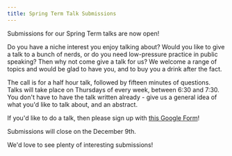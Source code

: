 ```yaml
---
title: Spring Term Talk Submissions
---
```


Submissions for our Spring Term talks are now open!

Do you have a niche interest you enjoy talking about? Would you like to give a talk to a bunch of nerds, or do you need low-pressure practice in public speaking? Then why not come give a talk for us? We welcome a range of topics and would be glad to have you, and to buy you a drink after the fact.

The call is for a half hour talk, followed by fifteen minutes of questions. Talks will take place on Thursdays of every week, between 6:30 and 7:30. You don't have to have the talk written already - give us a general idea of what you'd like to talk about, and an abstract.

If you'd like to do a talk, then please sign up with [this Google Form](https://docs.google.com/forms/d/e/1FAIpQLSeE1dMe0w0c4B3OYDf0V1s1tnLss6GFPBcv5vy4dy8pvoO_Gw/viewform?usp=sf_link)!

Submissions will close on the December 9th. 

We'd love to see plenty of interesting submissions!
